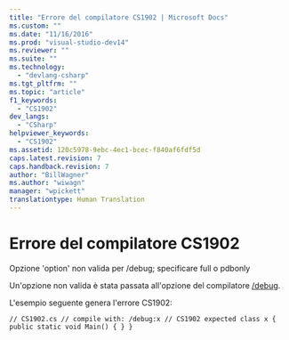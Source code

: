 ```yaml
---
title: "Errore del compilatore CS1902 | Microsoft Docs"
ms.custom: ""
ms.date: "11/16/2016"
ms.prod: "visual-studio-dev14"
ms.reviewer: ""
ms.suite: ""
ms.technology: 
  - "devlang-csharp"
ms.tgt_pltfrm: ""
ms.topic: "article"
f1_keywords: 
  - "CS1902"
dev_langs: 
  - "CSharp"
helpviewer_keywords: 
  - "CS1902"
ms.assetid: 120c5978-9ebc-4ec1-bcec-f840af6fdf5d
caps.latest.revision: 7
caps.handback.revision: 7
author: "BillWagner"
ms.author: "wiwagn"
manager: "wpickett"
translationtype: Human Translation
---
```

# Errore del compilatore CS1902
Opzione 'option' non valida per \/debug; specificare full o pdbonly  
  
 Un'opzione non valida è stata passata all'opzione del compilatore [\/debug](../../csharp/language-reference/compiler-options/debug-compiler-option.md).  
  
 L'esempio seguente genera l'errore CS1902:  
  
```  
// CS1902.cs // compile with: /debug:x // CS1902 expected class x { public static void Main() { } }  
```